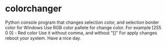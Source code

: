 # colorchanger
Python console program that changes selection color, and selection border color for Windows
Use RGB color pallete for change color. 
For example [255 0 0] - Red color
Use it without comma, and without "[]"
For apply changes reboot your system.
Have a nice day.

